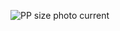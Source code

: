 ![PP size photo current](https://user-images.githubusercontent.com/67739761/197157722-fc9e8f1a-a575-40f0-8fec-35a090d149e1.jpg)
